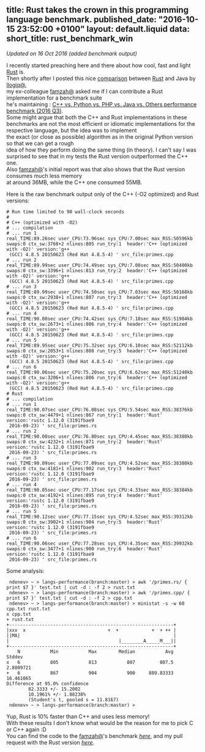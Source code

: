 title: Rust takes the crown in this programming language benchmark.
published_date: "2016-10-15 23:52:00 +0100"
layout: default.liquid
data:
  short_title: rust_benchmark_win
---
*Updated on 16 Oct 2016 (added benchmark output)*

I recently started preaching here and there about how cool, fast and light [Rust][1] is.  
Then shortly after I posted this nice [comparison][2] between [Rust][1] and Java by [llogiq@][2],  
my ex-colleague [famzah@][5] asked me if I can contribute a Rust implementation for a benchmark suite  
he's maintaining : [C++ vs. Python vs. PHP vs. Java vs. Others performance benchmark (2016 Q3)][4].  
Some might argue that both the C++ and Rust implementations in these benchmarks are not the most
efficient or idiomatic implementations for the respective language, but the idea was to implement  
 the exact (or close as possible) algorithm as in the original Python version so that we can get a rough  
idea of how they perform doing the same thing (in theory).
I can't say I was surprised to see that in my tests the Rust version outperformed the C++ one.  
Also [famzah@][5]'s initial report was that also shows that the Rust version consumes much less memory  
at around 36MB, while the C++ one consumed 55MB.  

Here is the raw benchmark output only of the C++ (-O2 optimized) and Rust versions:  
```
# Run time limited to 90 wall-clock seconds
#
# C++ (optimized with -O2)
# ... compilation
# ... run 1
real_TIME:89.26sec user_CPU:73.96sec sys_CPU:7.00sec max_RSS:50596kb swaps:0 ctx_sw:3768+2 nlines:805 run_try:1  header:'C++ (optimized with -O2)' version:'g++
 (GCC) 4.8.5 20150623 (Red Hat 4.8.5-4) ' src_file:primes.cpp
# ... run 2
real_TIME:89.99sec user_CPU:74.49sec sys_CPU:7.08sec max_RSS:50400kb swaps:0 ctx_sw:3396+1 nlines:813 run_try:2  header:'C++ (optimized with -O2)' version:'g++
 (GCC) 4.8.5 20150623 (Red Hat 4.8.5-4) ' src_file:primes.cpp
# ... run 3
real_TIME:89.99sec user_CPU:74.50sec sys_CPU:7.03sec max_RSS:50168kb swaps:0 ctx_sw:2938+1 nlines:807 run_try:3  header:'C++ (optimized with -O2)' version:'g++
 (GCC) 4.8.5 20150623 (Red Hat 4.8.5-4) ' src_file:primes.cpp
# ... run 4
real_TIME:90.00sec user_CPU:74.42sec sys_CPU:7.18sec max_RSS:51984kb swaps:0 ctx_sw:2673+1 nlines:806 run_try:4  header:'C++ (optimized with -O2)' version:'g++
 (GCC) 4.8.5 20150623 (Red Hat 4.8.5-4) ' src_file:primes.cpp
# ... run 5
real_TIME:89.95sec user_CPU:75.32sec sys_CPU:6.10sec max_RSS:52112kb swaps:0 ctx_sw:2053+1 nlines:808 run_try:5  header:'C++ (optimized with -O2)' version:'g++
 (GCC) 4.8.5 20150623 (Red Hat 4.8.5-4) ' src_file:primes.cpp
# ... run 6
real_TIME:90.06sec user_CPU:75.20sec sys_CPU:6.62sec max_RSS:51240kb swaps:0 ctx_sw:3206+1 nlines:806 run_try:6  header:'C++ (optimized with -O2)' version:'g++
 (GCC) 4.8.5 20150623 (Red Hat 4.8.5-4) ' src_file:primes.cpp
# Rust
# ... compilation
# ... run 1
real_TIME:90.07sec user_CPU:76.08sec sys_CPU:5.54sec max_RSS:38376kb swaps:0 ctx_sw:4479+1 nlines:867 run_try:1  header:'Rust' version:'rustc 1.12.0 (3191fbae9
 2016-09-23) ' src_file:primes.rs
# ... run 2
real_TIME:90.00sec user_CPU:76.80sec sys_CPU:4.45sec max_RSS:38380kb swaps:0 ctx_sw:4232+1 nlines:871 run_try:2  header:'Rust' version:'rustc 1.12.0 (3191fbae9
 2016-09-23) ' src_file:primes.rs
# ... run 3
real_TIME:90.09sec user_CPU:77.09sec sys_CPU:4.52sec max_RSS:38380kb swaps:0 ctx_sw:4181+1 nlines:902 run_try:3  header:'Rust' version:'rustc 1.12.0 (3191fbae9
 2016-09-23) ' src_file:primes.rs
# ... run 4
real_TIME:90.05sec user_CPU:77.17sec sys_CPU:4.33sec max_RSS:38384kb swaps:0 ctx_sw:4192+1 nlines:895 run_try:4  header:'Rust' version:'rustc 1.12.0 (3191fbae9
 2016-09-23) ' src_file:primes.rs
# ... run 5
real_TIME:90.12sec user_CPU:77.15sec sys_CPU:4.52sec max_RSS:39312kb swaps:0 ctx_sw:3902+1 nlines:904 run_try:5  header:'Rust' version:'rustc 1.12.0 (3191fbae9
 2016-09-23) ' src_file:primes.rs
# ... run 6
real_TIME:90.06sec user_CPU:77.28sec sys_CPU:4.35sec max_RSS:39932kb swaps:0 ctx_sw:3477+1 nlines:900 run_try:6  header:'Rust' version:'rustc 1.12.0 (3191fbae9
 2016-09-23) ' src_file:primes.rs
```

Some analysis:  
```
 ndenev> ~ > langs-performance(branch:master) > awk '/primes.rs/ { print $7 }' test.txt | cut -d : -f 2 > rust.txt
 ndenev> ~ > langs-performance(branch:master) > awk '/primes.cpp/ { print $7 }' test.txt | cut -d : -f 2 > cpp.txt
 ndenev> ~ > langs-performance(branch:master) > ministat -s -w 60 cpp.txt rust.txt
x cpp.txt
+ rust.txt
+------------------------------------------------------------+
|xxx  x                              +  +            +  + ++ |
||MA|                                                        |
|                                        |________A_____M___||
+------------------------------------------------------------+
    N           Min           Max        Median           Avg        Stddev
x   6           805           813           807         807.5     2.8809721
+   6           867           904           900     889.83333     16.461065
Difference at 95.0% confidence
        82.3333 +/- 15.2002
        10.1961% +/- 1.88238%
        (Student's t, pooled s = 11.8167)
 ndenev> ~ > langs-performance(branch:master) >
```


Yup, Rust is 10% faster than C++ and uses less memory!  
With these results I don't know what would be the reason for me to pick C or C++ again :D  
You can find the code to the [famzah@][5]'s benchmark *[here][6]*, and my pull request with the Rust version *[here][7]*.

[1]: http://www.rust-lang.org
[2]: https://llogiq.github.io/2016/02/28/java-rust.html
[3]: https://llogiq.github.io
[4]: https://blog.famzah.net/2016/09/10/cpp-vs-python-vs-php-vs-java-vs-others-performance-benchmark-2016-q3/
[5]: https://blog.famzah.net
[6]: https://github.com/famzah/langs-performance
[7]: https://github.com/famzah/langs-performance/pull/5/files

